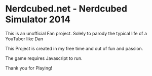 Nerdcubed.net - Nerdcubed Simulator 2014
=========================

This is an unofficial Fan project. Solely to parody the typical life of a YouTuber like Dan

This Project is created in my free time and out of fun and passion.

The game requires Javascript to run.

Thank you for Playing!